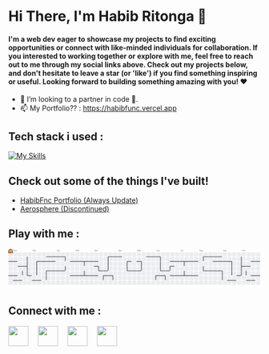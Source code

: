 # Hi There, I'm Habib Ritonga 👋

#### I'm a web dev eager to showcase my projects to find exciting opportunities or connect with like-minded individuals for collaboration. If you interested to working together or explore with me, feel free to reach out to me through my social links above. Check out my projects below, and don't hesitate to leave a star (or 'like') if you find something inspiring or useful. Looking forward to building something amazing with you! ❤️

- 💞️ I’m looking to a partner in code 👀.
- 📫 My Portfolio?? : https://habibfunc.vercel.app

## Tech stack i used :

[![My Skills](https://skillicons.dev/icons?i=nodejs,typescript,expressjs,mysql,postgresql,react,tailwindcss,bootstrap&perline=4)](https://skillicons.dev)

## Check out some of the things I've built!

<ul>
  <li><a href="https://habibfunc.vercel.app">HabibFnc Portfolio (Always Update)</a></li>
  <li><a href="https://aerosphere.netlify.app">Aerosphere (Discontinued)</a></li>
</ul>

## Play with me :

<picture>
  <source media="(prefers-color-scheme: dark)" srcset="https://raw.githubusercontent.com/habibdefunc/habibdefunc/output/pacman-contribution-graph-dark.svg">
  <source media="(prefers-color-scheme: light)" srcset="https://raw.githubusercontent.com/habibdefunc/habibdefunc/output/pacman-contribution-graph.svg">
  <img alt="pacman contribution graph" src="https://raw.githubusercontent.com/habibdefunc/habibdefunc/output/pacman-contribution-graph.svg">
</picture>

## Connect with me :

<a href = "https://www.instagram.com/mhdnaufalhartg/" alt="Instagram"><img src="https://img.icons8.com/fluency//000000/instagram-new.png" height="40" width="40" style= margin-right:15px;/></a>
<a href = "https://www.twitter.com/mhdnaufalhartg/" alt="Twitter"><img src="https://cdn-icons-png.flaticon.com/512/3128/3128310.png" height="40" width="40" style= margin-right:15px;/></a>
<a href = "mailto:devdothabib@gmail.com" alt="Email"><img src="https://img.icons8.com/color/48/000000/gmail-new.png" height="40" width="40" style= margin-right:15px;/></a>
<a href = "https://linkedin.com/in/habib-ritonga" alt="Email"><img src="https://img.icons8.com/color/512/linkedin-circled.png" height="40" width="40" style= margin-right:15px;/></a>
